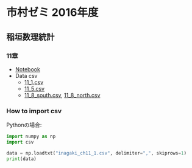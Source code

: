 # 市村ゼミ 2016年度

## 稲垣数理統計

### 11章
* [Notebook](http://nbviewer.jupyter.org/github/myuuuuun/ichimura_seminar/blob/master/inagaki/inagaki_ch11.ipynb)
* Data csv
    * [11_1.csv](/inagaki/inagaki_ch11_1.csv)
    * [11_5.csv](/inagaki/inagaki_ch11_5.csv)
    * [11_8_south.csv](/inagaki/inagaki_ch11_8_south.csv), [11_8_north.csv](/inagaki/inagaki_ch11_8_north.csv)

### How to import csv

Pythonの場合:

```python
import numpy as np
import csv

data = np.loadtxt("inagaki_ch11_1.csv", delimiter=",", skiprows=1)
print(data)
```